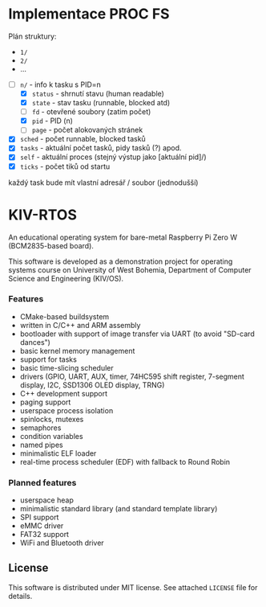# Implementace PROC FS

Plán struktury:
 - `1/`
 - `2/`
 - ...
 - [ ] `n/` - info k tasku s PID=n
    - [x] `status` - shrnutí stavu (human readable)
    - [x] `state` - stav tasku (runnable, blocked atd)
    - [ ] `fd` - otevřené soubory (zatim počet)
    - [x] `pid` - PID (n)
    - [ ] `page` - počet alokovaných stránek
 - [x] `sched` - počet runnable, blocked tasků
 - [x] `tasks` - aktuální počet tasků, pidy tasků (?) apod.
 - [x] `self` - aktuální proces (stejný výstup jako [aktuální pid]/)
 - [x] `ticks` - počet tiků od startu

každý task bude mít vlastní adresář / soubor (jednodušší)


# KIV-RTOS
An educational operating system for bare-metal Raspberry Pi Zero W (BCM2835-based board).

This software is developed as a demonstration project for operating systems course on University of West Bohemia, Department of Computer Science and Engineering (KIV/OS).

### Features
- CMake-based buildsystem
- written in C/C++ and ARM assembly
- bootloader with support of image transfer via UART (to avoid "SD-card dances")
- basic kernel memory management
- support for tasks
- basic time-slicing scheduler
- drivers (GPIO, UART, AUX, timer, 74HC595 shift register, 7-segment display, I2C, SSD1306 OLED display, TRNG)
- C++ development support
- paging support
- userspace process isolation
- spinlocks, mutexes
- semaphores
- condition variables
- named pipes
- minimalistic ELF loader
- real-time process scheduler (EDF) with fallback to Round Robin

### Planned features
- userspace heap
- minimalistic standard library (and standard template library)
- SPI support
- eMMC driver
- FAT32 support
- WiFi and Bluetooth driver

## License

This software is distributed under MIT license. See attached `LICENSE` file for details.
